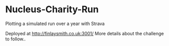 # Nucleus-Charity-Run
Plotting a simulated run over a year with Strava

Deployed at http://finlaysmith.co.uk:3001/
More details about the challenge to follow..
